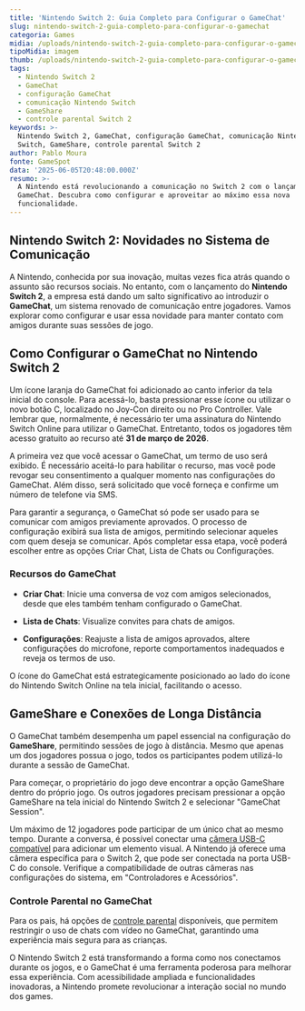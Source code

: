 ```yaml
---
title: 'Nintendo Switch 2: Guia Completo para Configurar o GameChat'
slug: nintendo-switch-2-guia-completo-para-configurar-o-gamechat
categoria: Games
midia: /uploads/nintendo-switch-2-guia-completo-para-configurar-o-gamechat-thumb.jpeg
tipoMidia: imagem
thumb: /uploads/nintendo-switch-2-guia-completo-para-configurar-o-gamechat-thumb.jpeg
tags:
  - Nintendo Switch 2
  - GameChat
  - configuração GameChat
  - comunicação Nintendo Switch
  - GameShare
  - controle parental Switch 2
keywords: >-
  Nintendo Switch 2, GameChat, configuração GameChat, comunicação Nintendo
  Switch, GameShare, controle parental Switch 2
author: Pablo Moura
fonte: GameSpot
data: '2025-06-05T20:48:00.000Z'
resumo: >-
  A Nintendo está revolucionando a comunicação no Switch 2 com o lançamento do
  GameChat. Descubra como configurar e aproveitar ao máximo essa nova
  funcionalidade.
---
```


## Nintendo Switch 2: Novidades no Sistema de Comunicação

A Nintendo, conhecida por sua inovação, muitas vezes fica atrás quando o assunto são recursos sociais. No entanto, com o lançamento do **Nintendo Switch 2**, a empresa está dando um salto significativo ao introduzir o **GameChat**, um sistema renovado de comunicação entre jogadores. Vamos explorar como configurar e usar essa novidade para manter contato com amigos durante suas sessões de jogo.

## Como Configurar o GameChat no Nintendo Switch 2

Um ícone laranja do GameChat foi adicionado ao canto inferior da tela inicial do console. Para acessá-lo, basta pressionar esse ícone ou utilizar o novo botão C, localizado no Joy-Con direito ou no Pro Controller. Vale lembrar que, normalmente, é necessário ter uma assinatura do Nintendo Switch Online para utilizar o GameChat. Entretanto, todos os jogadores têm acesso gratuito ao recurso até **31 de março de 2026**.

A primeira vez que você acessar o GameChat, um termo de uso será exibido. É necessário aceitá-lo para habilitar o recurso, mas você pode revogar seu consentimento a qualquer momento nas configurações do GameChat. Além disso, será solicitado que você forneça e confirme um número de telefone via SMS.

Para garantir a segurança, o GameChat só pode ser usado para se comunicar com amigos previamente aprovados. O processo de configuração exibirá sua lista de amigos, permitindo selecionar aqueles com quem deseja se comunicar. Após completar essa etapa, você poderá escolher entre as opções Criar Chat, Lista de Chats ou Configurações.

### Recursos do GameChat

- **Criar Chat**: Inicie uma conversa de voz com amigos selecionados, desde que eles também tenham configurado o GameChat.

- **Lista de Chats**: Visualize convites para chats de amigos.

- **Configurações**: Reajuste a lista de amigos aprovados, altere configurações do microfone, reporte comportamentos inadequados e reveja os termos de uso.

O ícone do GameChat está estrategicamente posicionado ao lado do ícone do Nintendo Switch Online na tela inicial, facilitando o acesso.

## GameShare e Conexões de Longa Distância

O GameChat também desempenha um papel essencial na configuração do **GameShare**, permitindo sessões de jogo à distância. Mesmo que apenas um dos jogadores possua o jogo, todos os participantes podem utilizá-lo durante a sessão de GameChat.

Para começar, o proprietário do jogo deve encontrar a opção GameShare dentro do próprio jogo. Os outros jogadores precisam pressionar a opção GameShare na tela inicial do Nintendo Switch 2 e selecionar "GameChat Session".

Um máximo de 12 jogadores pode participar de um único chat ao mesmo tempo. Durante a conversa, é possível conectar uma [câmera USB-C compatível](https://www.gamespot.com/articles/nintendo-switch-2-cameras-three-official-models-are-up-for-preorder-amazon/1100-6530549/) para adicionar um elemento visual. A Nintendo já oferece uma câmera específica para o Switch 2, que pode ser conectada na porta USB-C do console. Verifique a compatibilidade de outras câmeras nas configurações do sistema, em "Controladores e Acessórios".

### Controle Parental no GameChat

Para os pais, há opções de [controle parental](https://www.gamespot.com/articles/switch-2-parental-controls-let-you-block-kids-from-using-video-in-gamechat/1100-6531978/) disponíveis, que permitem restringir o uso de chats com vídeo no GameChat, garantindo uma experiência mais segura para as crianças.

O Nintendo Switch 2 está transformando a forma como nos conectamos durante os jogos, e o GameChat é uma ferramenta poderosa para melhorar essa experiência. Com acessibilidade ampliada e funcionalidades inovadoras, a Nintendo promete revolucionar a interação social no mundo dos games.
